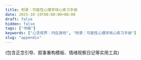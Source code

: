 ```yaml
---
title: 附录：可能性心理学核心练习手册
date: 2025-10-19T00:00:00+08:00
draft: false
hidden: false
tags: ["书稿"]
keywords: ["心念视界：内在游戏", "附录：可能性心理学核心练习手册"]
slug: "appendix"
---
```


(包含正念引导、叙事重构模板、情绪观察日记等实用工具)

